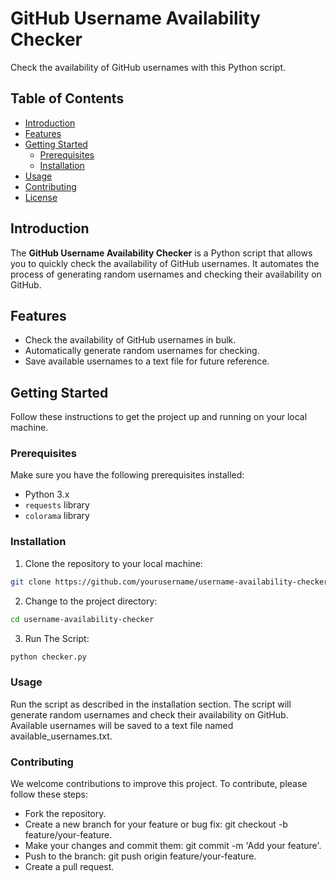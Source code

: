 # GitHub Username Availability Checker

Check the availability of GitHub usernames with this Python script.

## Table of Contents

- [Introduction](#introduction)
- [Features](#features)
- [Getting Started](#getting-started)
  - [Prerequisites](#prerequisites)
  - [Installation](#installation)
- [Usage](#usage)
- [Contributing](#contributing)
- [License](#license)

## Introduction

The **GitHub Username Availability Checker** is a Python script that allows you to quickly check the availability of GitHub usernames. It automates the process of generating random usernames and checking their availability on GitHub.

## Features

- Check the availability of GitHub usernames in bulk.
- Automatically generate random usernames for checking.
- Save available usernames to a text file for future reference.

## Getting Started

Follow these instructions to get the project up and running on your local machine.

### Prerequisites

Make sure you have the following prerequisites installed:

- Python 3.x
- `requests` library
- `colorama` library

### Installation

1. Clone the repository to your local machine:
```bash
git clone https://github.com/yourusername/username-availability-checker.git
```
2. Change to the project directory:
```bash
cd username-availability-checker
```
3. Run The Script:
```bash
python checker.py
```
### Usage

Run the script as described in the installation section.
The script will generate random usernames and check their availability on GitHub.
Available usernames will be saved to a text file named available_usernames.txt.

### Contributing

We welcome contributions to improve this project. To contribute, please follow these steps:

- Fork the repository.
- Create a new branch for your feature or bug fix: git checkout
  -b feature/your-feature.
- Make your changes and commit them: git commit -m 'Add your feature'.
- Push to the branch: git push origin feature/your-feature.
- Create a pull request.
